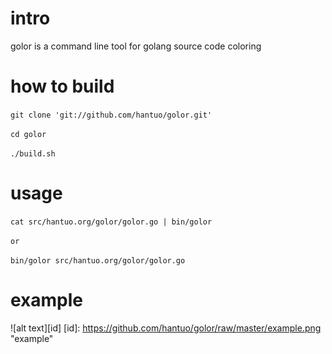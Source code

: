 # intro #
golor is a command line tool for golang source code coloring
# how to build #
`git clone 'git://github.com/hantuo/golor.git'`

`cd golor`

`./build.sh`
# usage #
`cat src/hantuo.org/golor/golor.go | bin/golor`

`or`

`bin/golor src/hantuo.org/golor/golor.go`
# example #
![alt text][id]
[id]: https://github.com/hantuo/golor/raw/master/example.png "example"